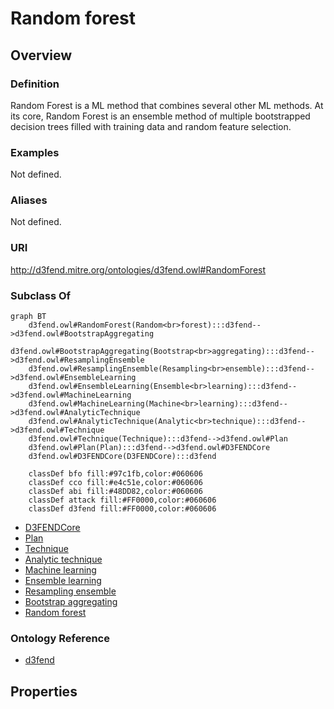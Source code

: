 # Random forest

## Overview

### Definition
Random Forest is a ML method that combines several other ML methods. At its core, Random Forest is an ensemble method of multiple bootstrapped decision trees filled with training data and random feature selection.

### Examples
Not defined.

### Aliases
Not defined.

### URI
http://d3fend.mitre.org/ontologies/d3fend.owl#RandomForest

### Subclass Of
```mermaid
graph BT
    d3fend.owl#RandomForest(Random<br>forest):::d3fend-->d3fend.owl#BootstrapAggregating
    d3fend.owl#BootstrapAggregating(Bootstrap<br>aggregating):::d3fend-->d3fend.owl#ResamplingEnsemble
    d3fend.owl#ResamplingEnsemble(Resampling<br>ensemble):::d3fend-->d3fend.owl#EnsembleLearning
    d3fend.owl#EnsembleLearning(Ensemble<br>learning):::d3fend-->d3fend.owl#MachineLearning
    d3fend.owl#MachineLearning(Machine<br>learning):::d3fend-->d3fend.owl#AnalyticTechnique
    d3fend.owl#AnalyticTechnique(Analytic<br>technique):::d3fend-->d3fend.owl#Technique
    d3fend.owl#Technique(Technique):::d3fend-->d3fend.owl#Plan
    d3fend.owl#Plan(Plan):::d3fend-->d3fend.owl#D3FENDCore
    d3fend.owl#D3FENDCore(D3FENDCore):::d3fend
    
    classDef bfo fill:#97c1fb,color:#060606
    classDef cco fill:#e4c51e,color:#060606
    classDef abi fill:#48DD82,color:#060606
    classDef attack fill:#FF0000,color:#060606
    classDef d3fend fill:#FF0000,color:#060606
```

- [D3FENDCore](/docs/ontology/reference/model/D3FENDCore/D3FENDCore.md)
- [Plan](/docs/ontology/reference/model/D3FENDCore/Plan/Plan.md)
- [Technique](/docs/ontology/reference/model/D3FENDCore/Plan/Technique/Technique.md)
- [Analytic technique](/docs/ontology/reference/model/D3FENDCore/Plan/Technique/Analytic%20technique/Analytic%20technique.md)
- [Machine learning](/docs/ontology/reference/model/D3FENDCore/Plan/Technique/Analytic%20technique/Machine%20learning/Machine%20learning.md)
- [Ensemble learning](/docs/ontology/reference/model/D3FENDCore/Plan/Technique/Analytic%20technique/Machine%20learning/Ensemble%20learning/Ensemble%20learning.md)
- [Resampling ensemble](/docs/ontology/reference/model/D3FENDCore/Plan/Technique/Analytic%20technique/Machine%20learning/Ensemble%20learning/Resampling%20ensemble/Resampling%20ensemble.md)
- [Bootstrap aggregating](/docs/ontology/reference/model/D3FENDCore/Plan/Technique/Analytic%20technique/Machine%20learning/Ensemble%20learning/Resampling%20ensemble/Bootstrap%20aggregating/Bootstrap%20aggregating.md)
- [Random forest](/docs/ontology/reference/model/D3FENDCore/Plan/Technique/Analytic%20technique/Machine%20learning/Ensemble%20learning/Resampling%20ensemble/Bootstrap%20aggregating/Random%20forest/Random%20forest.md)


### Ontology Reference
- [d3fend](http://d3fend.mitre.org/ontologies/d3fend.owl#)

## Properties

